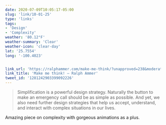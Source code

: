 ```yaml
---
date: 2020-07-09T10:05:17-05:00
slug: 'link/10-01-25'
type: 'links'
tags:
- 'Design'
- 'Complexity'
weather: '80.12°F'
weather-summary: 'Clear'
weather-icon: 'clear-day'
lat: '25.7554'
long: '-100.4023'


link_url: 'https://ralphammer.com/make-me-think/?unapproved=238&moderation-hash=b0c4c71d633259e937ddecd2dee685bf#comment-238'
link_title: 'Make me think! – Ralph Ammer'
tweet_id: '1281242903399092226'
---
```

> Simplification is a powerful design strategy. Naturally the button to make an emergency call should be as simple as possible. And yet, we also need further design strategies that help us accept, understand, and interact with complex situations in our lives.

Amazing piece on complexity with gorgeous animations as a plus.   